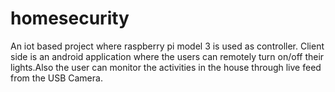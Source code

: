 # homesecurity
An iot based project where raspberry pi model 3 is used as controller. Client side is an android application where the users can remotely turn on/off their lights.Also the user can monitor the activities in the house through live feed from the USB Camera.
